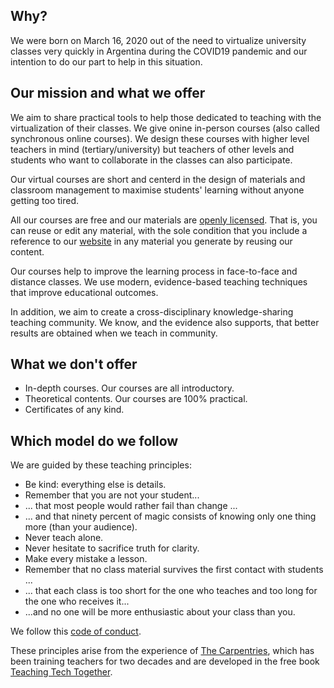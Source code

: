## Why?

We were born on March 16, 2020 out of the need to virtualize university classes very quickly in Argentina during the COVID19 pandemic and our intention to do our part to help in this situation. 

## Our mission and what we offer

We aim to share practical tools to help those dedicated to teaching with the virtualization of their classes. We give onine in-person courses (also called synchronous online courses). We design these courses with higher level teachers in mind (tertiary/university) but teachers of other levels and students who want to collaborate in the classes can also participate.

Our virtual courses are short and centerd in the design of materials and classroom management to maximise students' learning without anyone getting too tired. 
	
All our courses are free and our materials are [openly licensed](LICENCE.md). That is, you can reuse or edit any material, with the sole condition that you include a reference to our [website](https://metadocencia.netlify.app/) in any material you generate by reusing our content.

Our courses help to improve the learning process in face-to-face and distance classes. We use modern, evidence-based teaching techniques that improve educational outcomes. 

In addition, we aim to create a cross-disciplinary knowledge-sharing teaching community. We know, and the evidence also supports, that better results are obtained when we teach in community.

## What we **don't** offer

* In-depth courses. Our courses are all introductory.
* Theoretical contents. Our courses are 100% practical.
* Certificates of any kind.

## Which model do we follow

We are guided by these teaching principles:

* Be kind: everything else is details.
* Remember that you are not your student...
* ... that most people would rather fail than change ...
* ... and that ninety percent of magic consists of knowing only one thing more (than your audience).
* Never teach alone.
* Never hesitate to sacrifice truth for clarity.
* Make every mistake a lesson.
* Remember that no class material survives the first contact with students ...
* ... that each class is too short for the one who teaches and too long for the one who receives it...
* ...and no one will be more enthusiastic about your class than you.

We follow this [code of conduct](CODE-OF-CONDUCT.md).

These principles arise from the experience of [The Carpentries](https://carpentries.org), which has been training teachers for two decades and are developed in the free book [Teaching Tech Together](https://teachtogether.tech/).
